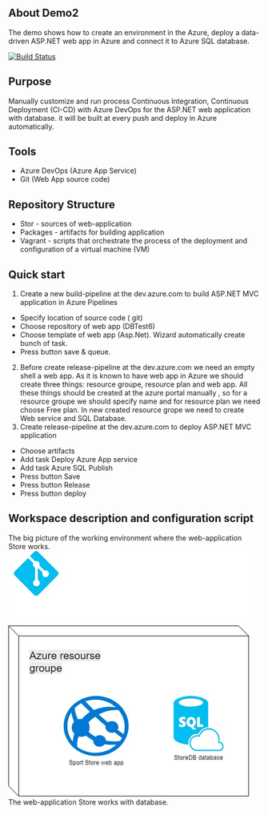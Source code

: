 ## About Demo2
The demo shows how to create an environment in the Azure, deploy a data-driven ASP.NET web app in Azure and connect it to Azure SQL database. 

[![Build Status](https://dddot.visualstudio.com/Demo2/_apis/build/status/Demo2-CI?branchName=master)](https://dddot.visualstudio.com/Demo2/_build/latest?definitionId=10?branchName=master)

## Purpose 
Manually customize and run process Continuous Integration, Continuous Deployment (CI-CD) with Azure DevOps for the ASP.NET web application with database. it will be built at every push and deploy in Azure automatically.

## Tools
* Azure DevOps (Azure App Service)
* Git (Web App source code)

## Repository Structure  
* Stor - sources of web-application
* Packages - artifacts for building application 
* Vagrant - scripts that orchestrate the process of the deployment and configuration of a virtual machine (VM) 

## Quick start
1. Create a new build-pipeline at the dev.azure.com to build ASP.NET MVC application in Azure Pipelines 
* Specify location of source code ( git)
* Choose repository of web app  (DBTest6)
* Choose template of web app  (Asp.Net). Wizard automatically create bunch of task. 
* Press button save & queue.
2. Before create release-pipeline  at the dev.azure.com we need an empty shell a web app. As it is known to have web app in Azure we should create three things: resource groupe, resource plan and web app. All these things should be created at the azure portal manually , so for a resource groupe we should specify name and for resource plan we need choose Free plan. In new created resource grope we need to create Web service and SQL Database. 
3. Create release-pipeline at the dev.azure.com to deploy ASP.NET MVC application
* Choose artifacts
* Add task Deploy Azure App service
* Add task Azure SQL Publish 
* Press button Save
* Press button Release
* Press button deploy 


## Workspace description and configuration script
The big picture of the working environment where the web-application Store works.
![image](https://github.com/zakhar1111/zakhar1111/blob/master/Azure.jpg)
The  web-application Store works with database.
